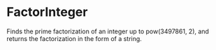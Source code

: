 # FactorInteger
Finds the prime factorization of an integer up to pow(3497861, 2), and returns the factorization in the form of a string.
